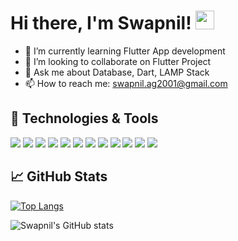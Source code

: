 
# Hi there, I'm Swapnil! <img algin="center" src="https://raw.githubusercontent.com/MartinHeinz/MartinHeinz/master/wave.gif" width="30px"/>



<!-- - 🔭 I’m currently working on ... -->
- 🌱 I’m currently learning Flutter App development
- 👯 I’m looking to collaborate on Flutter Project
- 💬 Ask me about Database, Dart, LAMP Stack
- 📫 How to reach me: swapnil.ag2001@gmail.com 
## 🔧 Technologies & Tools
![](https://img.shields.io/badge/OS-Linux-informational?style=flat&logo=linux&logoColor=white&color=2bbc8a)
![](https://img.shields.io/badge/Editor-IntelliJ_IDEA-informational?style=flat&logo=intellij-idea&logoColor=white&color=2bbc8a)
![](https://img.shields.io/badge/Code-Python-informational?style=flat&logo=python&logoColor=white&color=2bbc8a)
![](https://img.shields.io/badge/Code-JavaScript-informational?style=flat&logo=javascript&logoColor=white&color=2bbc8a)
![](https://img.shields.io/badge/Code-Java-informational?style=flat&logo=go&logoColor=white&color=2bbc8a)
![](https://img.shields.io/badge/Code-C++-informational?style=flat&logo=cmake&logoColor=white&color=2bbc8a)
![](https://img.shields.io/badge/Code-HTML-informational?style=flat&logo=vue.js&logoColor=white&color=2bbc8a)
![](https://img.shields.io/badge/Code-CSS-informational?style=flat&logo=gnu-bash&logoColor=white&color=2bbc8a)
![](https://img.shields.io/badge/Code-PHP-informational?style=flat&logo=postgresql&logoColor=white&color=2bbc8a)
![](https://img.shields.io/badge/Code-Dart-informational?style=flat&logo=postgresql&logoColor=white&color=2bbc8a)
![](https://img.shields.io/badge/Tools-Flutter-informational?style=flat&logo=postgresql&logoColor=white&color=2bbc8a)
![](https://img.shields.io/badge/Editor-VisualStudioCode-informational?style=flat&logo=docker&logoColor=white&color=2bbc8a)


## &#x1f4c8; GitHub Stats
[![Top Langs](https://github-readme-stats.vercel.app/api/top-langs/?username=swapnilag78&theme=radical)](https://github.com/swapnilag78/github-readme-stats)

![Swapnil's GitHub stats](https://github-readme-stats.vercel.app/api?username=swapnilag78&show_icons=true&theme=radical)<br>






